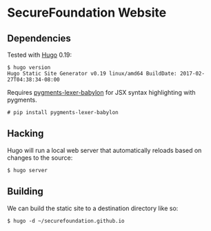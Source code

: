 # SecureFoundation Website

## Dependencies

Tested with [Hugo](https://github.com/spf13/hugo/releases) 0.19:

```
$ hugo version
Hugo Static Site Generator v0.19 linux/amd64 BuildDate: 2017-02-27T04:38:34-08:00
```

Requires
[pygments-lexer-babylon](https://github.com/richardbann/pygments-lexer-babylon)
for JSX syntax highlighting with pygments.

```
# pip install pygments-lexer-babylon
```

## Hacking

Hugo will run a local web server that automatically reloads based on changes to the source:

```
$ hugo server
```

## Building

We can build the static site to a destination directory like so:

```
$ hugo -d ~/securefoundation.github.io
```
